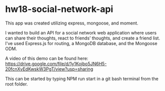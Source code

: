 # hw18-social-network-api

This app was created utilizing express, mongoose, and moment. 

I wanted to build an API for a social network web application where users can share their thoughts, react to friends’ thoughts, and create a friend list. I've used Express.js for routing, a MongoDB database, and the Mongoose ODM. 

A video of this demo can be found here: 
https://drive.google.com/file/d/1y1Kojbo5JN6H5-20fcnXvEdKwskW3PgT/view?usp=sharing

This can be started by typing NPM run start in a git bash terminal from the root folder. 